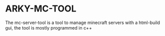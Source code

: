# ARKY-MC-TOOL

The mc-server-tool is a tool to manage minecraft servers
with a html-build gui, the tool is mostly programmed in c++
